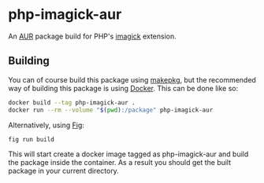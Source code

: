 # php-imagick-aur
An [AUR] package build for PHP's [imagick] extension.

## Building
You can of course build this package using [makepkg], but the recommended way
of building this package is using [Docker].  This can be done like so:

```bash
docker build --tag php-imagick-aur .
docker run --rm --volume "$(pwd):/package" php-imagick-aur
```

Alternatively, using [Fig]:

```bash
fig run build
```

This will start create a docker image tagged as php-imagick-aur and build the
package inside the container.  As a result you should get the built package in
your current directory.

[AUR]: https://aur.archlinux.org/
[imagick]: http://pecl.php.net/package/imagick
[makepkg]: https://wiki.archlinux.org/index.php/Makepkg
[Docker]: https://www.docker.com/
[Fig]: http://www.fig.sh/

